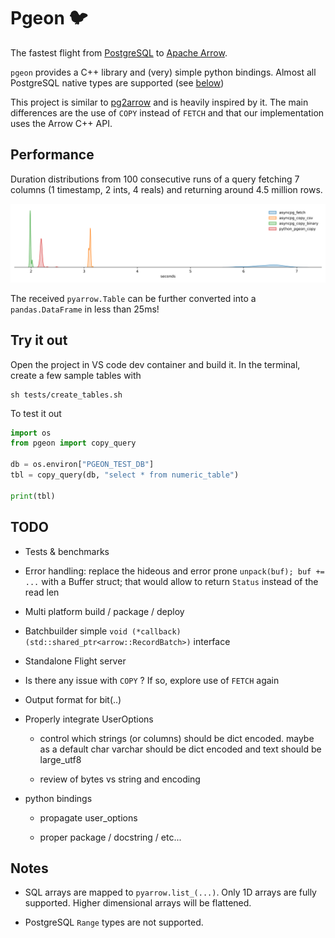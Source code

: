 # Pgeon 🐦

The fastest flight from [PostgreSQL](https://www.postgresql.org/) to [Apache Arrow](https://arrow.apache.org/).

`pgeon` provides a C++ library and (very) simple python bindings. Almost all
PostgreSQL native types are supported (see [below](#notes))

This project is similar to [pg2arrow](https://github.com/heterodb/pg2arrow) and is heavily inspired by it. The main differences are the use of `COPY` instead of `FETCH` and that our implementation uses the Arrow C++ API.

## Performance

Duration distributions from 100 consecutive runs of a query fetching 7 columns (1 timestamp, 2 ints, 4 reals)
and returning around 4.5 million rows.

![](benchmarks/minute_bars.svg)

The received `pyarrow.Table` can be further converted into a `pandas.DataFrame` in less than 25ms!

## Try it out

Open the project in VS code dev container and build it. In the terminal, create a few sample tables with

```shell
sh tests/create_tables.sh
```

To test it out
```python
import os
from pgeon import copy_query

db = os.environ["PGEON_TEST_DB"]
tbl = copy_query(db, "select * from numeric_table")

print(tbl)
```

## TODO

* Tests & benchmarks

* Error handling: replace the hideous and error prone `unpack(buf); buf += ...` with a Buffer struct; that would allow to return `Status` instead of the read len

* Multi platform build / package / deploy

* Batchbuilder simple `void (*callback)(std::shared_ptr<arrow::RecordBatch>)` interface

* Standalone Flight server

* Is there any issue with `COPY` ? If so, explore use of `FETCH` again

* Output format for bit(..)

* Properly integrate UserOptions

  - control which strings (or columns) should be dict encoded. maybe as a default char varchar should be dict encoded and text should be large_utf8

  - review of bytes vs string and encoding

* python bindings

  - propagate user_options

  - proper package / docstring / etc...

## Notes

  * SQL arrays are mapped to `pyarrow.list_(...)`. Only 1D arrays are fully supported. Higher dimensional arrays will be flattened.

  * PostgreSQL `Range` types are not supported.
